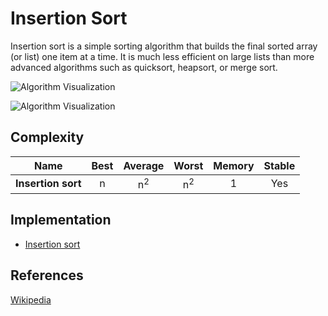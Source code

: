 # Insertion Sort

Insertion sort is a simple sorting algorithm that builds the final sorted array (or list) one item at a time. It is much less efficient on large lists than more advanced algorithms such as quicksort, heapsort, or merge sort.

![Algorithm Visualization](https://upload.wikimedia.org/wikipedia/commons/4/42/Insertion_sort.gif)

![Algorithm Visualization](https://upload.wikimedia.org/wikipedia/commons/0/0f/Insertion-sort-example-300px.gif)

## Complexity

| Name                  | Best            | Average             | Worst               | Memory    | Stable    |
| --------------------- | :-------------: | :-----------------: | :-----------------: | :-------: | :-------: |
| **Insertion sort**    | n               | n<sup>2</sup>       | n<sup>2</sup>       | 1         | Yes       |

## Implementation

* [Insertion sort](https://github.com/TannerGabriel/learning-go/blob/master/algorithms/sorting/InsertionSort/insertionsort.go)

## References

[Wikipedia](https://en.wikipedia.org/wiki/Insertion_sort)